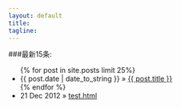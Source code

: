 ```yaml
---
layout: default
title:
tagline:
---
```


###最新15条:
<ul class="posts">
  {% for post in site.posts limit 25%}
    <li><span>{{ post.date | date_to_string }}</span> &raquo; <a href="{{ BASE_PATH }}{{ post.url }}">{{ post.title }}</a></li>
  {% endfor %}
      <li><span>21 Dec 2012</span> &raquo; <a href="test.html">test.html</a></li>
</ul>